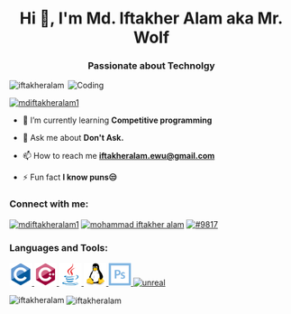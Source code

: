 <h1 align="center">Hi 👋, I'm Md. Iftakher Alam aka Mr. Wolf</h1>
<h3 align="center">Passionate about Technolgy</h3>
<img align="right" alt="Coding" width="400" src="https://i.pinimg.com/originals/ab/68/e6/ab68e6d38452d78ac98687865281c5c8.gif">

<p align="left"> <img src="https://komarev.com/ghpvc/?username=iftakheralam&label=Profile%20views&color=0e75b6&style=flat" alt="iftakheralam" /> </p>

<p align="left"> <a href="https://twitter.com/mdiftakheralam1" target="blank"><img src="https://img.shields.io/twitter/follow/mdiftakheralam1?logo=twitter&style=for-the-badge" alt="mdiftakheralam1" /></a> </p>

- 🌱 I’m currently learning **Competitive programming**

- 💬 Ask me about **Don't Ask.**

- 📫 How to reach me **iftakheralam.ewu@gmail.com**

- ⚡ Fun fact **I know puns😒**

<h3 align="left">Connect with me:</h3>
<p align="left">
<a href="https://twitter.com/mdiftakheralam1" target="blank"><img align="center" src="https://raw.githubusercontent.com/rahuldkjain/github-profile-readme-generator/master/src/images/icons/Social/twitter.svg" alt="mdiftakheralam1" height="30" width="40" /></a>
<a href="https://fb.com/mohammad iftakher alam" target="blank"><img align="center" src="https://raw.githubusercontent.com/rahuldkjain/github-profile-readme-generator/master/src/images/icons/Social/facebook.svg" alt="mohammad iftakher alam" height="30" width="40" /></a>
<a href="https://discord.gg/#9817" target="blank"><img align="center" src="https://raw.githubusercontent.com/rahuldkjain/github-profile-readme-generator/master/src/images/icons/Social/discord.svg" alt="#9817" height="30" width="40" /></a>
</p>

<h3 align="left">Languages and Tools:</h3>
<p align="left"> <a href="https://www.cprogramming.com/" target="_blank" rel="noreferrer"> <img src="https://raw.githubusercontent.com/devicons/devicon/master/icons/c/c-original.svg" alt="c" width="40" height="40"/> </a> <a href="https://www.w3schools.com/cpp/" target="_blank" rel="noreferrer"> <img src="https://raw.githubusercontent.com/devicons/devicon/master/icons/cplusplus/cplusplus-original.svg" alt="cplusplus" width="40" height="40"/> </a> <a href="https://www.java.com" target="_blank" rel="noreferrer"> <img src="https://raw.githubusercontent.com/devicons/devicon/master/icons/java/java-original.svg" alt="java" width="40" height="40"/> </a> <a href="https://www.linux.org/" target="_blank" rel="noreferrer"> <img src="https://raw.githubusercontent.com/devicons/devicon/master/icons/linux/linux-original.svg" alt="linux" width="40" height="40"/> </a> <a href="https://www.photoshop.com/en" target="_blank" rel="noreferrer"> <img src="https://raw.githubusercontent.com/devicons/devicon/master/icons/photoshop/photoshop-line.svg" alt="photoshop" width="40" height="40"/> </a> <a href="https://unrealengine.com/" target="_blank" rel="noreferrer"> <img src="https://raw.githubusercontent.com/kenangundogan/fontisto/036b7eca71aab1bef8e6a0518f7329f13ed62f6b/icons/svg/brand/unreal-engine.svg" alt="unreal" width="40" height="40"/> </a> </p>

<p><img align="left" src="https://github-readme-stats.vercel.app/api/top-langs?username=iftakheralam&show_icons=true&locale=en&layout=compact" alt="iftakheralam" /></p>

<p>&nbsp;<img align="center" src="https://github-readme-stats.vercel.app/api?username=iftakheralam&show_icons=true&locale=en" alt="iftakheralam" /></p>

